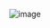 ![image](https://user-images.githubusercontent.com/91574553/167321937-ad4893b4-abd0-4b28-ba12-12f527de4fda.png)
